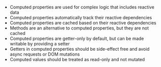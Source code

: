 - Computed properties are used for complex logic that includes reactive data
- Computed properties automatically track their reactive dependencies
- Computed properties are cached based on their reactive dependencies
- Methods are an alternative to computed properties, but they are not cached
- Computed properties are getter-only by default, but can be made writable by providing a setter
- Getters in computed properties should be side-effect free and avoid async requests or DOM mutations
- Computed values should be treated as read-only and not mutated